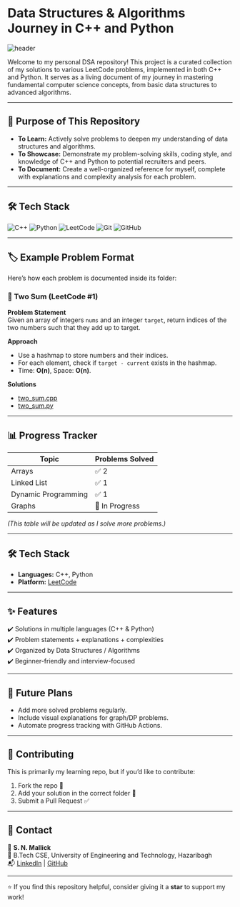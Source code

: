 # Data Structures & Algorithms Journey in C++ and Python

![header](https://capsule-render.vercel.app/api?type=waving&color=auto&height=300&section=header&text=DSA%20Portfolio&fontSize=90)

Welcome to my personal DSA repository! This project is a curated collection of my solutions to various LeetCode problems, implemented in both C++ and Python. It serves as a living document of my journey in mastering fundamental computer science concepts, from basic data structures to advanced algorithms.

---

## 🎯 Purpose of This Repository

* **To Learn:** Actively solve problems to deepen my understanding of data structures and algorithms.
* **To Showcase:** Demonstrate my problem-solving skills, coding style, and knowledge of C++ and Python to potential recruiters and peers.
* **To Document:** Create a well-organized reference for myself, complete with explanations and complexity analysis for each problem.

---

## 🛠️ Tech Stack

![C++](https://img.shields.io/badge/C++-%2300599C.svg?style=for-the-badge&logo=c%2B%2B&logoColor=white)
![Python](https://img.shields.io/badge/python-3670A0?style=for-the-badge&logo=python&logoColor=ffdd54)
![LeetCode](https://img.shields.io/badge/-LeetCode-FFA116?style=for-the-badge&logo=LeetCode&logoColor=black)
![Git](https://img.shields.io/badge/git-%23F05033.svg?style=for-the-badge&logo=git&logoColor=white)
![GitHub](https://img.shields.io/badge/github-%23121011.svg?style=for-the-badge&logo=github&logoColor=white)

---

## 🏷️ Example Problem Format
Here’s how each problem is documented inside its folder:

### 📌 Two Sum (LeetCode #1)

**Problem Statement**  
Given an array of integers `nums` and an integer `target`, return indices of the two numbers such that they add up to target.

**Approach**  
- Use a hashmap to store numbers and their indices.  
- For each element, check if `target - current` exists in the hashmap.  
- Time: **O(n)**, Space: **O(n)**.  

**Solutions**  
- [two_sum.cpp](Arrays/Two_Sum/two_sum.cpp)  
- [two_sum.py](Arrays/Two_Sum/two_sum.py)  

---

## 📊 Progress Tracker
| Topic              | Problems Solved |
|--------------------|-----------------|
| Arrays             |  ✅ 2 |
| Linked List        |  ✅ 1 |
| Dynamic Programming|  ✅ 1 |
| Graphs             |  🚧 In Progress |

*(This table will be updated as I solve more problems.)*  

---

## 🛠️ Tech Stack
- **Languages:** C++, Python  
- **Platform:** [LeetCode](https://leetcode.com/)  

---

## ✨ Features
✔️ Solutions in multiple languages (C++ & Python)  
✔️ Problem statements + explanations + complexities  
✔️ Organized by Data Structures / Algorithms  
✔️ Beginner-friendly and interview-focused  

---

## 📌 Future Plans
- Add more solved problems regularly.  
- Include visual explanations for graph/DP problems.  
- Automate progress tracking with GitHub Actions.  

---

## 🤝 Contributing
This is primarily my learning repo, but if you’d like to contribute:
1. Fork the repo 🍴
2. Add your solution in the correct folder 📂
3. Submit a Pull Request ✅

---

## 📧 Contact
👤 **S. N. Mallick**  
📍 B.Tech CSE, University of Engineering and Technology, Hazaribagh  
📬 [LinkedIn](https://www.linkedin.com) | [GitHub](https://github.com)  

---

⭐ If you find this repository helpful, consider giving it a **star** to support my work!
